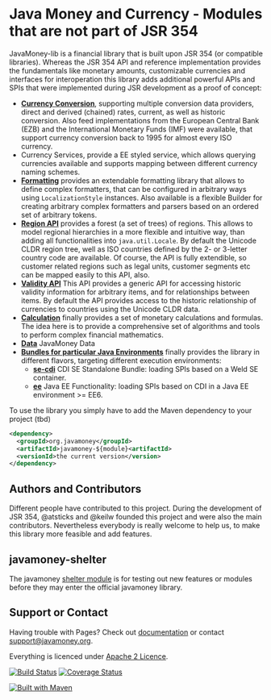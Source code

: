 Java Money and Currency - Modules that are not part of JSR 354
==============================================================

JavaMoney-lib is a financial library that is built upon JSR 354 (or compatible libraries).
Whereas the JSR 354 API and reference implementation provides the fundamentals like monetary amounts, customizable currencies and interfaces for interoperation this library adds additional powerful APIs and SPIs that were implemented during JSR development as a proof of concept:

* [**Currency Conversion**](currencies), supporting multiple conversion data providers, direct and derived (chained) rates, current, as well as historic conversion.
Also feed implementations from the European Central Bank (EZB) and the International Monetary Funds (IMF) were available, that support currency conversion back to 1995 for almost every ISO currency.
* Currency Services, provide a EE styled service, which allows querying currencies available and supports mapping between different currency naming schemes.
* [**Formatting**](format) provides an extendable formatting library that allows to define complex formatters, that can be configured in arbitrary ways using `LocalizationStyle` instances.
Also available is a flexible Builder for creating arbitrary complex formatters and parsers based on an ordered set of arbitrary tokens.
* [**Region API**](regions) provides a forest (a set of trees) of regions. This allows to model regional hierarchies in a more flexible and intuitive way, than adding all functionalities into `java.util.Locale`.
By default the Unicode CLDR region tree, well as ISO countries defined by the 2- or 3-letter country code are available.
Of course, the API is fully extendible, so customer related regions such as legal units, customer segments etc can be mapped easily to this API, also.
* [**Validity API**](validity) This API provides a generic API for accessing historic validity information for arbitrary items, and for relationships between items.
By default the API provides access to the historic relationship of currencies to countries using the Unicode CLDR data.
* [**Calculation**](calc) finally provides a set of monetary calculations and formulas. The idea here is to provide a comprehensive set of algorithms and tools to perform complex financial mathematics.
* [**Data**](data) JavaMoney Data
* [**Bundles for particular Java Environments**](bundles) finally provides the library in different flavors, targeting different execution environments:
  * [**se-cdi**](bundles/java-se-cdi) CDI SE Standalone Bundle: loading SPIs based on a Weld SE container.
  * [**ee**](bundles/java-ee) Java EE Functionality: loading SPIs based on CDI in a Java EE environment >= EE6.


To use the library you simply have to add the Maven dependency to your project (tbd)

```xml
<dependency>
  <groupId>org.javamoney</groupId>
  <artifactId>javamoney-${module}<artifactId>
  <versionId>the current version</version>
</dependency>
```

Authors and Contributors
------------------------
Different people have contributed to this project. During the development of JSR 354, @atsticks and @keilw founded this project and were also the main contributors. Nevertheless everybody is really welcome to help us, to make this library more feasible and add features.

javamoney-shelter
-----------------
The javamoney [shelter module](http://javamoney.github.io/shelter.html) is for testing out new features or modules before they may enter the official javamoney library.

Support or Contact
------------------
Having trouble with Pages? Check out [documentation](http://javamoney.org) or contact support@javamoney.org.

Everything is licenced under [Apache 2 Licence](LICENSE.txt).

[![Build Status](https://api.travis-ci.org/JavaMoney/javamoney-lib.png?branch=master)](https://travis-ci.org/JavaMoney/javamoney-lib)
[![Coverage Status](https://coveralls.io/repos/JavaMoney/javamoney-lib/badge.png)](https://coveralls.io/r/JavaMoney/javamoney-lib)

[![Built with Maven](http://maven.apache.org/images/logos/maven-feather.png)](http://maven.org/)
